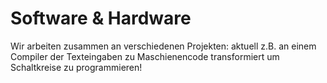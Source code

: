# Software & Hardware
Wir arbeiten zusammen an verschiedenen Projekten: aktuell z.B. an einem Compiler der Texteingaben zu Maschienencode transformiert um Schaltkreise zu programmieren!
